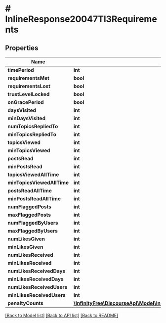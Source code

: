 # # InlineResponse20047Tl3Requirements

## Properties

Name | Type | Description | Notes
------------ | ------------- | ------------- | -------------
**timePeriod** | **int** |  |
**requirementsMet** | **bool** |  |
**requirementsLost** | **bool** |  |
**trustLevelLocked** | **bool** |  |
**onGracePeriod** | **bool** |  |
**daysVisited** | **int** |  |
**minDaysVisited** | **int** |  |
**numTopicsRepliedTo** | **int** |  |
**minTopicsRepliedTo** | **int** |  |
**topicsViewed** | **int** |  |
**minTopicsViewed** | **int** |  |
**postsRead** | **int** |  |
**minPostsRead** | **int** |  |
**topicsViewedAllTime** | **int** |  |
**minTopicsViewedAllTime** | **int** |  |
**postsReadAllTime** | **int** |  |
**minPostsReadAllTime** | **int** |  |
**numFlaggedPosts** | **int** |  |
**maxFlaggedPosts** | **int** |  |
**numFlaggedByUsers** | **int** |  |
**maxFlaggedByUsers** | **int** |  |
**numLikesGiven** | **int** |  |
**minLikesGiven** | **int** |  |
**numLikesReceived** | **int** |  |
**minLikesReceived** | **int** |  |
**numLikesReceivedDays** | **int** |  |
**minLikesReceivedDays** | **int** |  |
**numLikesReceivedUsers** | **int** |  |
**minLikesReceivedUsers** | **int** |  |
**penaltyCounts** | [**\InfinityFree\DiscourseApi\Model\InlineResponse20047Tl3RequirementsPenaltyCounts**](InlineResponse20047Tl3RequirementsPenaltyCounts.md) |  |

[[Back to Model list]](../../README.md#models) [[Back to API list]](../../README.md#endpoints) [[Back to README]](../../README.md)

